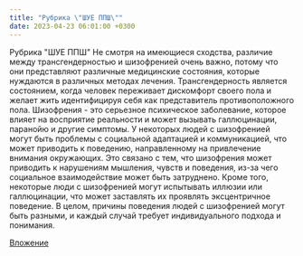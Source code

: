 ```yaml
---
title: "Рубрика \"ШУЕ ППШ\""
date: 2023-04-23 06:01:00 +0300
---
```


Рубрика "ШУЕ ППШ"
Не смотря на имеющиеся сходства, различие между трансгендерностью и шизофренией очень важно, потому что они представляют различные медицинские состояния, которые нуждаются в различных методах лечения.
Трансгендерность является состоянием, когда человек переживает дискомфорт своего пола и желает жить идентифицируя себя как представитель противоположного пола.
Шизофрения - это серьезное психическое заболевание, которое влияет на восприятие реальности и может вызывать галлюцинации, паранойю и другие симптомы.
У некоторых людей с шизофренией могут быть проблемы с социальной адаптацией и коммуникацией, что может приводить к поведению, направленному на привлечение внимания окружающих. Это связано с тем, что шизофрения может приводить к нарушениям мышления, чувств и поведения, из-за чего социальное взаимодействие может быть затруднено. Кроме того, некоторые люди с шизофренией могут испытывать иллюзии или галлюцинации, что может заставлять их проявлять эксцентричное поведение. В целом, причины поведения людей с шизофренией могут быть разными, и каждый случай требует индивидуального подхода и понимания.

[Вложение](https://vk.com/video41076938_456239600)
